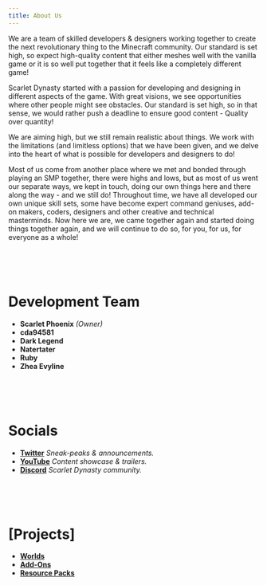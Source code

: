 ```yaml
---
title: About Us
---
```


We are a team of skilled developers & designers working together to create the next revolutionary thing to the Minecraft community. Our standard is set high, so expect high-quality content that either meshes well with the vanilla game or it is so well put together that it feels like a completely different game!

Scarlet Dynasty started with a passion for developing and designing in different aspects of the game. With great visions, we see opportunities where other people might see obstacles. Our standard is set high, so in that sense, we would rather push a deadline to ensure good content - Quality over quantity!

We are aiming high, but we still remain realistic about things. We work with the limitations (and limitless options) that we have been given, and we delve into the heart of what is possible for developers and designers to do!

Most of us come from another place where we met and bonded through playing an SMP together, there were highs and lows, but as most of us went our separate ways, we kept in touch, doing our own things here and there along the way - and we still do! Throughout time, we have all developed our own unique skill sets, some have become expert command geniuses, add-on makers, coders, designers and other creative and technical masterminds.
Now here we are, we came together again and started doing things together again, and we will continue to do so, for you, for us, for everyone as a whole!

<br>
<br>
<br>

# Development Team

- **Scarlet Phoenix** *(Owner)*
- **cda94581**
- **Dark Legend**
- **Natertater**
- **Ruby**
- **Zhea Evyline**

<br>
<br>
<br>

# Socials

- **[Twitter](https://twitter.com/ScarletDynasty)** *Sneak-peaks & announcements.*
- **[YouTube](https://www.youtube.com/channel/UCFZVpNDfKGdoArxYMBle4Hw)** *Content showcase & trailers.*
- **[Discord](https://discord.gg/SaQbuBUuuw)** *Scarlet Dynasty community.*

<br>
<br>
<br>

# [Projects]

- **[Worlds](/worlds)**
- **[Add-Ons](/addons)**
- **[Resource Packs](/resource-packs)**

<br>
<br>
<br>
